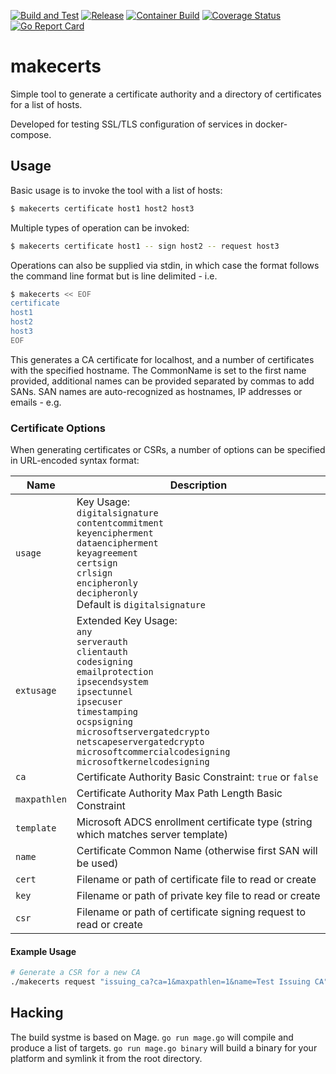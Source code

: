 [![Build and Test](https://github.com/wrouesnel/poller_exporter/actions/workflows/integration.yml/badge.svg)](https://github.com/wrouesnel/makecerts/actions/workflows/integration.yml)
[![Release](https://github.com/wrouesnel/poller_exporter/actions/workflows/release.yml/badge.svg)](https://github.com/wrouesnel/makecerts/actions/workflows/release.yml)
[![Container Build](https://github.com/wrouesnel/poller_exporter/actions/workflows/container.yml/badge.svg)](https://github.com/wrouesnel/makecerts/actions/workflows/container.yml)
[![Coverage Status](https://coveralls.io/repos/github/wrouesnel/poller_exporter/badge.svg?branch=main)](https://coveralls.io/github/wrouesnel/makecerts?branch=main)
[![Go Report Card](https://goreportcard.com/badge/github.com/wrouesnel/makecerts)](https://goreportcard.com/report/github.com/wrouesnel/makecerts)

# makecerts #

Simple tool to generate a certificate authority and a directory of certificates
for a list of hosts.

Developed for testing SSL/TLS configuration of services in docker-compose.

## Usage

Basic usage is to invoke the tool with a list of hosts:

```bash
$ makecerts certificate host1 host2 host3
```

Multiple types of operation can be invoked:

```bash
$ makecerts certificate host1 -- sign host2 -- request host3
```

Operations can also be supplied via stdin, in which case the format follows the
command line format but is line delimited - i.e.

```bash
$ makecerts << EOF
certificate
host1
host2
host3
EOF
```

This generates a CA certificate for localhost, and a number of certificates with the specified hostname.
The CommonName is set to the first name provided, additional names can be provided separated by commas to add 
SANs. SAN names are auto-recognized as hostnames, IP addresses or emails - e.g.

### Certificate Options

When generating certificates or CSRs, a number of options can be specified in URL-encoded syntax format:

| Name        | Description                                                                                                                                                                                                                                                                                                                                             |
|-------------|---------------------------------------------------------------------------------------------------------------------------------------------------------------------------------------------------------------------------------------------------------------------------------------------------------------------------------------------------------|
| `usage`     | Key Usage: <br/>`digitalsignature` <br/>`contentcommitment` <br/>`keyencipherment` <br/>`dataencipherment` <br/>`keyagreement` <br/>`certsign` <br/>`crlsign` <br/>`encipheronly` <br/>`decipheronly` <br/>Default is `digitalsignature`                                                                                                                |
| `extusage`  | Extended Key Usage: <br/>`any` <br/>`serverauth` <br/>`clientauth` <br/>`codesigning` <br/>`emailprotection` <br/>`ipsecendsystem` <br/>`ipsectunnel` <br/>`ipsecuser` <br/>`timestamping` <br/>`ocspsigning` <br/>`microsoftservergatedcrypto` <br/>`netscapeservergatedcrypto` <br/>`microsoftcommercialcodesigning` <br/>`microsoftkernelcodesigning` |
| `ca`        | Certificate Authority Basic Constraint: `true` or `false`                                                                                                                                                                                                                                                                                               |
| `maxpathlen` | Certificate Authority Max Path Length Basic Constraint                                                                                                                                                                                                                                                                                                  |
| `template`  | Microsoft ADCS enrollment certificate type (string which matches server template)                                                                                                                                                                                                                                                                       |
| `name`      | Certificate Common Name (otherwise first SAN will be used)                                                                                                                                                                                                                                                                                              |
| `cert`      | Filename or path of certificate file to read or create                                                                                                                                                                                                                                                                                                  |
| `key`       | Filename or path of private key file to read or create                                                                                                                                                                                                                                                                                                  |
| `csr`       | Filename or path of certificate signing request to read or create                                                                                                                                                                                                                                                                                       |

#### Example Usage

```bash
# Generate a CSR for a new CA
./makecerts request "issuing_ca?ca=1&maxpathlen=1&name=Test Issuing CA"
```

## Hacking



The build systme is based on Mage. `go run mage.go` will compile and produce a
list of targets. `go run mage.go binary` will build a binary for your platform
and symlink it from the root directory.
